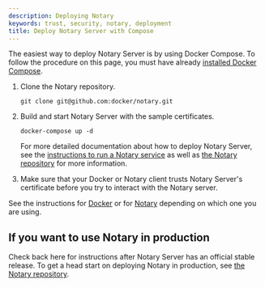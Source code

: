 ```yaml
---
description: Deploying Notary
keywords: trust, security, notary, deployment
title: Deploy Notary Server with Compose
---
```


The easiest way to deploy Notary Server is by using Docker Compose. To follow the procedure on this page, you must have already [installed Docker Compose](/compose/install.md).

1. Clone the Notary repository.

       git clone git@github.com:docker/notary.git

2. Build and start Notary Server with the sample certificates.

       docker-compose up -d


    For more detailed documentation about how to deploy Notary Server, see the [instructions to run a Notary service](/notary/running_a_service.md) as well as [the Notary repository](https://github.com/docker/notary) for more information.
3. Make sure that your Docker or Notary client trusts Notary Server's certificate before you try to interact with the Notary server.

See the instructions for [Docker](../../reference/commandline/cli.md#notary) or
for [Notary](https://github.com/docker/notary#using-notary) depending on which one you are using.

## If you want to use Notary in production

Check back here for instructions after Notary Server has an official
stable release. To get a head start on deploying Notary in production, see
[the Notary repository](https://github.com/docker/notary).
